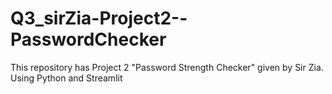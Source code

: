 # Q3_sirZia-Project2--PasswordChecker
This repository has Project 2 "Password Strength Checker" given by Sir Zia. Using Python and Streamlit 
